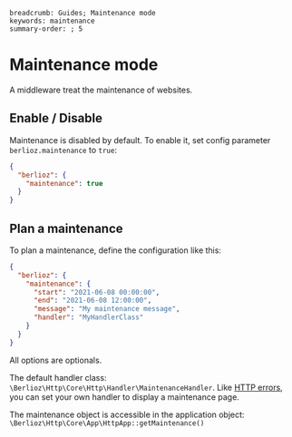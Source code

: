 ```index
breadcrumb: Guides; Maintenance mode
keywords: maintenance
summary-order: ; 5
```

# Maintenance mode

A middleware treat the maintenance of websites.

## Enable / Disable

Maintenance is disabled by default.
To enable it, set config parameter `berlioz.maintenance` to `true`:

```json
{
  "berlioz": {
    "maintenance": true
  }
}
```

## Plan a maintenance

To plan a maintenance, define the configuration like this:

```json
{
  "berlioz": {
    "maintenance": {
      "start": "2021-06-08 00:00:00",
      "end": "2021-06-08 12:00:00",
      "message": "My maintenance message",
      "handler": "MyHandlerClass"
    }
  }
}
```

All options are optionals.

The default handler class: `\Berlioz\Http\Core\Http\Handler\MaintenanceHandler`.
Like [HTTP errors](../http/error-handler.md), you can set your own handler to display a maintenance page.

The maintenance object is accessible in the application object: `\Berlioz\Http\Core\App\HttpApp::getMaintenance()`